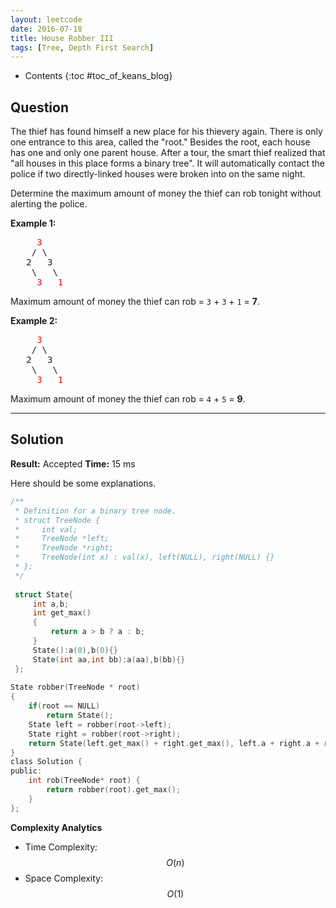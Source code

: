 ```yaml
---
layout: leetcode
date: 2016-07-18
title: House Robber III
tags: [Tree, Depth First Search]
---
```


* Contents
{:toc #toc_of_keans_blog}

## Question

The thief has found himself a new place for his thievery again. There is only one entrance to this area, called the "root." Besides the root, each house has one and only one parent house. After a tour, the smart thief realized that "all houses in this place forms a binary tree". It will automatically contact the police if two directly-linked houses were broken into on the same night.

Determine the maximum amount of money the thief can rob tonight without alerting the police.

**Example 1:**

<pre>     <font color="red">3</font>
    / \
   2   3
    \   \ 
     <font color="red">3   1</font>
</pre>

Maximum amount of money the thief can rob = `3` + `3` + `1` = **7**.

**Example 2:**

<pre>     <font color="red">3</font>
    / \
   2   3
    \   \ 
     <font color="red">3   1</font>
</pre>

Maximum amount of money the thief can rob = `4` + `5` = **9**.




***

## Solution

**Result:** Accepted **Time:**  15 ms

Here should be some explanations.

```c
/**
 * Definition for a binary tree node.
 * struct TreeNode {
 *     int val;
 *     TreeNode *left;
 *     TreeNode *right;
 *     TreeNode(int x) : val(x), left(NULL), right(NULL) {}
 * };
 */
 
 struct State{
     int a,b;
     int get_max()
     {
         return a > b ? a : b;
     }
     State():a(0),b(0){}
     State(int aa,int bb):a(aa),b(bb){}
 };
 
State robber(TreeNode * root)
{
    if(root == NULL)
        return State();
    State left = robber(root->left);
    State right = robber(root->right);
    return State(left.get_max() + right.get_max(), left.a + right.a + root->val);
}
class Solution {
public:
    int rob(TreeNode* root) {
        return robber(root).get_max();
    }
};
```

**Complexity Analytics**

- Time Complexity: $$O(n)$$
- Space Complexity: $$O(1)$$
